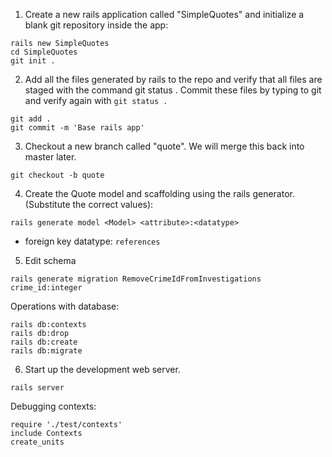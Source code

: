 1. Create a new rails application called "SimpleQuotes" and initialize a blank git repository inside the app: 
```
rails new SimpleQuotes 
cd SimpleQuotes 
git init . 
```

2. Add all the files generated by rails to the repo and verify that all files are staged with the command git status . Commit these files by typing to git and verify again with `git status . `
```
git add . 
git commit -m 'Base rails app' 
```

3. Checkout a new branch called "quote". We will merge this back into master later. 
```
git checkout -b quote 
```

4. Create the Quote model and scaffolding using the rails generator. (Substitute the correct values): 
```
rails generate model <Model> <attribute>:<datatype>
```
- foreign key datatype: `references`

5. Edit schema
```
rails generate migration RemoveCrimeIdFromInvestigations crime_id:integer
```

Operations with database:
```
rails db:contexts
rails db:drop
rails db:create
rails db:migrate
```

6. Start up the development web server. 
```
rails server
```

Debugging contexts:
```
require './test/contexts'
include Contexts
create_units
```